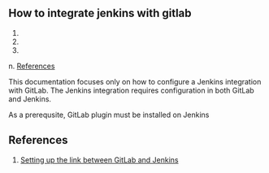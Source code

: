 
## How to integrate jenkins with gitlab


1.   

2.

3.

n. [References](#references)



This documentation focuses only on how to configure a Jenkins integration with GitLab.
The Jenkins integration requires configuration in both GitLab and Jenkins.

As a prerequsite, GitLab plugin must be installed on Jenkins




## References

1. [Setting up the link between GitLab and Jenkins](https://www.youtube.com/watch?v=A25bMMrnzl4) 
